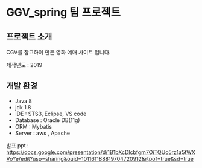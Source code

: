# GGV_spring 팀 프로젝트

## 프로젝트 소개

CGV를 참고하여 만든 영화 예매 사이트 입니다.

제작년도 : 2019

## 개발 환경
- Java 8 
- jdk 1.8
- IDE : STS3, Eclipse, VS code
- Database : Oracle DB(11g)
- ORM : Mybatis
- Server : aws , Apache

발표 ppt : https://docs.google.com/presentation/d/1B1bXcDlcbfgm7OiTQUo5rz1a5tWXVoYe/edit?usp=sharing&ouid=101161188819704720912&rtpof=true&sd=true
